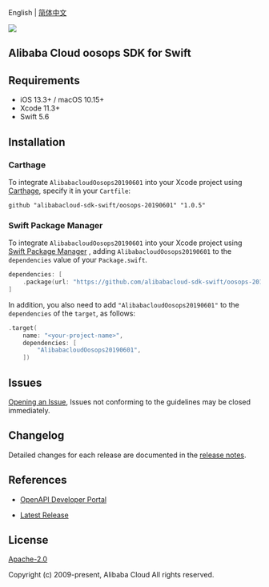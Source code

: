 English | [简体中文](README-CN.md)

![](https://aliyunsdk-pages.alicdn.com/icons/AlibabaCloud.svg)

## Alibaba Cloud oosops SDK for Swift

## Requirements

- iOS 13.3+ / macOS 10.15+
- Xcode 11.3+
- Swift 5.6

## Installation

### Carthage

To integrate `AlibabacloudOosops20190601` into your Xcode project using [Carthage](https://github.com/Carthage/Carthage), specify it in your `Cartfile`:

```ogdl
github "alibabacloud-sdk-swift/oosops-20190601" "1.0.5"
```

### Swift Package Manager

To integrate `AlibabacloudOosops20190601` into your Xcode project using [Swift Package Manager](https://swift.org/package-manager/) , adding `AlibabacloudOosops20190601` to the `dependencies` value of your `Package.swift`.

```swift
dependencies: [
    .package(url: "https://github.com/alibabacloud-sdk-swift/oosops-20190601.git", from: "1.0.5")
]
```

In addition, you also need to add `"AlibabacloudOosops20190601"` to the `dependencies` of the `target`, as follows:

```swift
.target(
    name: "<your-project-name>",
    dependencies: [
        "AlibabacloudOosops20190601",
    ])
```

## Issues

[Opening an Issue](https://github.com/alibabacloud-sdk-swift/oosops-20190601/issues/new), Issues not conforming to the guidelines may be closed immediately.

## Changelog

Detailed changes for each release are documented in the [release notes](./ChangeLog.txt).

## References

* [OpenAPI Developer Portal](https://next.api.alibabacloud.com/home)
- [Latest Release](https://github.com/alibabacloud-sdk-swift/oosops-20190601)

## License

[Apache-2.0](http://www.apache.org/licenses/LICENSE-2.0)

Copyright (c) 2009-present, Alibaba Cloud All rights reserved.
